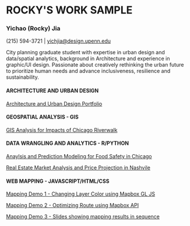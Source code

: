 # ROCKY'S WORK SAMPLE

### Yichao (Rocky) Jia
(215) 594-3721 | yichjia@design.upenn.edu

City planning graduate student with expertise
in urban design and data/spatial analytics,
background in Architecture and experience in
graphic/UI design. Passionate about creatively
rethinking the urban future to prioritize human
needs and advance inclusiveness, resilience
and sustainability.

#### ARCHITECTURE AND URBAN DESIGN 
[Architecture and Urban Design Portfolio](https://issuu.com/rocj/docs/yj_worksample) 

#### GEOSPATIAL ANALYSIS - GIS
[GIS Analysis for Impacts of Chicago Riverwalk](https://issuu.com/rocj/docs/gis_worksample) 

#### DATA WRANGLING AND ANALYTICS - R/PYTHON

[Anaylsis and Prediction Modeling for Food Safety in Chicago](https://rochineer.github.io/Food-Inspection-Modeling/) 

[Real Estate Market Analysis and Price Projection in Nashvile](https://rochineer.github.io/Data-Analytics-Home-Price-Prediction/) 


#### WEB MAPPING - JAVASCRIPT/HTML/CSS

[Mapping Demo 1 - Changing Layer Color using Mapbox GL JS](https://rochineer.github.io/Web-Mapping-Demo-1/) 

[Mapping Demo 2 - Optimizing Route using Mapbox API](https://rochineer.github.io/Web-Mapping-Demo2/) 

[Mapping Demo 3 - Slides showing mapping results in sequence](https://rochineer.github.io/midterm_YJ/ ) 

